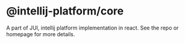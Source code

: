 # @intellij-platform/core

A part of JUI, intellij platform implementation in react. See the repo or homepage for more details.
